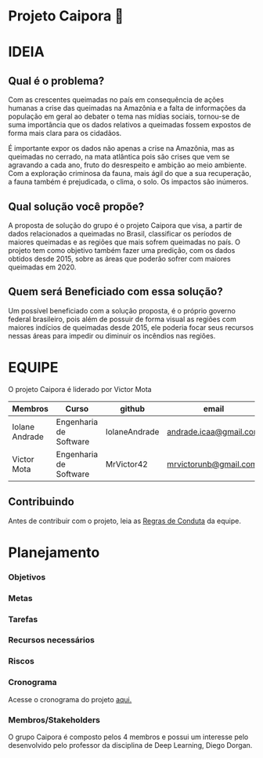 # Projeto Caipora :deciduous_tree:


# IDEIA

## Qual é o problema?

Com as crescentes queimadas no país em consequência de ações humanas a crise das queimadas na Amazônia e a falta de informações da população em geral ao debater o tema nas mídias sociais, tornou-se de suma importância que os dados relativos a queimadas fossem expostos de forma mais clara para os cidadãos. 

É importante expor os dados não apenas a crise na Amazônia, mas as queimadas no cerrado, na mata atlântica pois são crises que vem se agravando a cada ano, fruto do desrespeito e ambição ao meio ambiente. Com a exploração criminosa da fauna, mais ágil do que a sua recuperação, a fauna também é prejudicada, o clima, o solo. Os impactos são inúmeros.


## Qual solução você propõe?
A proposta de solução do grupo é o projeto Caipora que visa, a partir de dados relacionados a queimadas no Brasil, classificar os períodos de maiores queimadas e as regiões que mais sofrem queimadas no país. O projeto tem como objetivo também fazer uma predição, com os dados obtidos desde 2015, sobre as áreas que poderão sofrer com maiores queimadas em 2020.


## Quem será Beneficiado com essa solução?

Um possível beneficiado com a solução proposta, é o próprio governo federal brasileiro, pois além de possuir de forma visual as regiões com maiores indícios de queimadas desde 2015, ele poderia focar seus recursos nessas áreas para impedir ou diminuir os incêndios nas regiões.

# EQUIPE

O projeto Caipora é liderado por Victor Mota


| Membros        | Curso                  | github        | email                  |
|----------------|------------------------|---------------|------------------------|
| Iolane Andrade | Engenharia de Software | IolaneAndrade | andrade.icaa@gmail.com |
| Victor Mota    | Engenharia de Software | MrVictor42    | mrvictorunb@gmail.com  |

## Contribuindo

Antes de contribuir com o projeto, leia as [Regras de Conduta](https://github.com/deeplearningunb/caipora/blob/development/.github/CONTRIBUTING.md) da equipe.

# Planejamento

### Objetivos

### Metas

### Tarefas

### Recursos necessários

### Riscos

### Cronograma

Acesse o cronograma do projeto [aqui.](https://github.com/deeplearningunb/caipora/blob/development/docs/Cronograma.md)

### Membros/Stakeholders

O grupo Caipora é composto pelos 4 membros e possui um interesse pelo desenvolvido pelo professor da disciplina de Deep Learning, Diego Dorgan.

